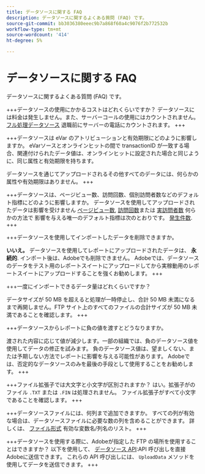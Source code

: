 ```yaml
---
title: データソースに関する FAQ
description: データソースに関するよくある質問 (FAQ) です。
source-git-commit: bb3036380eeec9b7a868f60a4c9076f2b772532b
workflow-type: tm+mt
source-wordcount: '414'
ht-degree: 5%

---
```


# データソースに関する FAQ

データソースに関するよくある質問 (FAQ) です。

+++データソースの使用にかかるコストはどれくらいですか？
データソースには料金は発生しません。また、サーバーコールの使用にはカウントされません。 [フル処理データソース](full-processing-eol.md) 退職前にサーバーの電話にカウントされます。
+++

+++データソースは eVar のアトリビューションと有効期限にどのように影響しますか。
eVarソースとオンラインヒットの間で transactionID が一致する場合、関連付けられたデータ値は、オンラインヒットに設定された場合と同じように、同じ属性と有効期限を持ちます。

データソースを通じてアップロードされるその他すべてのデータには、何らかの属性や有効期限はありません。
+++

+++データソースは、ページビュー数、訪問回数、個別訪問者数などのデフォルト指標にどのように影響しますか。
データソースを使用してアップロードされたデータは影響を受けません [ページビュー数](/help/components/metrics/page-views.md), [訪問回数](/help/components/metrics/visits.md)または [実訪問者数](/help/components/metrics/unique-visitors.md) 何らかの方法で 影響を与える唯一のデフォルト指標は次のとおりです。 [発生件数](/help/components/metrics/occurrences.md).
+++

+++データソースを使用してインポートしたデータを削除できますか。

**いいえ。** データソースを使用してレポートにアップロードされたデータは、 **永続的**. インポート後は、Adobeでも削除できません。 Adobeでは、データソースのデータをテスト用のレポートスイートにアップロードしてから実稼動用のレポートスイートにアップロードすることを強くお勧めします。
+++

+++一度にインポートできるデータ量はどれくらいですか？

データサイズが 50 MB を超えると処理が一時停止し、合計 50 MB 未満になるまで再開しません。FTP サイト上のすべてのファイルの合計サイズが 50 MB 未満であることを確認します。
+++

+++データソースからレポートに負の値を渡すとどうなりますか。

渡された内容に応じて値が減少します。一部の組織では、負のデータソース値を使用してデータの修正を試みます。 負のデータソース値は、望ましくない、または予期しない方法でレポートに影響を与える可能性があります。 Adobeでは、否定的なデータソースのみを最後の手段として使用することをお勧めします。
+++

+++ファイル拡張子では大文字と小文字が区別されますか？
はい。拡張子がのファイル `.TXT` または `.FIN` は処理されません。 ファイル拡張子がすべて小文字であることを確認します。
+++

+++データソースファイルには、何列まで追加できますか。
すべての列が有効な場合は、データソースファイルに必要な数の列を含めることができます。 詳しくは、 [ファイル形式](file-format.md) 有効な変数名/列名のリスト。
+++

+++データソースを使用する際に、Adobeが指定した FTP の場所を使用することはできますか？
以下を使用して、 [データソース API](https://developer.adobe.com/analytics-apis/docs/1.4/guides/data-sources/):API 呼び出しを直接Adobeに送信できます。 これらの API 呼び出しには、 `UploadData` メソッドを使用してデータを送信できます。
+++
